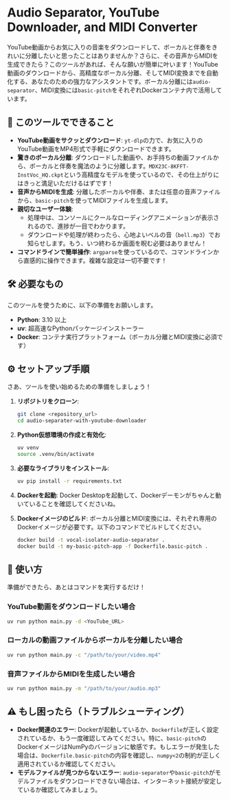 # Audio Separator, YouTube Downloader, and MIDI Converter

YouTube動画からお気に入りの音楽をダウンロードして、ボーカルと伴奏をきれいに分離したいと思ったことはありませんか？さらに、その音声からMIDIを生成できたら？このツールがあれば、そんな願いが簡単に叶います！YouTube動画のダウンロードから、高精度なボーカル分離、そしてMIDI変換までを自動化する、あなたのための強力なアシスタントです。ボーカル分離には`audio-separator`、MIDI変換には`basic-pitch`をそれぞれDockerコンテナ内で活用しています。

## 🚀 このツールでできること

*   **YouTube動画をサクッとダウンロード**: `yt-dlp`の力で、お気に入りのYouTube動画をMP4形式で手軽にダウンロードできます。
*   **驚きのボーカル分離**: ダウンロードした動画や、お手持ちの動画ファイルから、ボーカルと伴奏を魔法のように分離します。`MDX23C-8KFFT-InstVoc_HQ.ckpt`という高精度なモデルを使っているので、その仕上がりにはきっと満足いただけるはずです！
*   **音声からMIDIを生成**: 分離したボーカルや伴奏、または任意の音声ファイルから、`basic-pitch`を使ってMIDIファイルを生成します。
*   **親切なユーザー体験**:
    *   処理中は、コンソールにクールなローディングアニメーションが表示されるので、進捗が一目でわかります。
    *   ダウンロードや処理が終わったら、心地よいベルの音（`bell.mp3`）でお知らせします。もう、いつ終わるか画面を睨む必要はありません！
*   **コマンドラインで簡単操作**: `argparse`を使っているので、コマンドラインから直感的に操作できます。複雑な設定は一切不要です！

## 🛠️ 必要なもの

このツールを使うために、以下の準備をお願いします。

*   **Python**: 3.10 以上
*   **uv**: 超高速なPythonパッケージインストーラー
*   **Docker**: コンテナ実行プラットフォーム（ボーカル分離とMIDI変換に必須です）

## ⚙️ セットアップ手順

さあ、ツールを使い始めるための準備をしましょう！

1.  **リポジトリをクローン**:
    ```bash
    git clone <repository_url>
    cd audio-separater-with-youtube-downloader
    ```

2.  **Python仮想環境の作成と有効化**:
    ```bash
    uv venv
    source .venv/bin/activate
    ```

3.  **必要なライブラリをインストール**:
    ```bash
    uv pip install -r requirements.txt
    ```

4.  **Dockerを起動**:
    Docker Desktopを起動して、Dockerデーモンがちゃんと動いていることを確認してくださいね。

5.  **Dockerイメージのビルド**:
    ボーカル分離とMIDI変換には、それぞれ専用のDockerイメージが必要です。以下のコマンドでビルドしてください。

    ```bash
    docker build -t vocal-isolater-audio-separator .
    docker build -t my-basic-pitch-app -f Dockerfile.basic-pitch .
    ```

## 🚀 使い方

準備ができたら、あとはコマンドを実行するだけ！

### YouTube動画をダウンロードしたい場合

```bash
uv run python main.py -d <YouTube_URL>
```

### ローカルの動画ファイルからボーカルを分離したい場合

```bash
uv run python main.py -c "/path/to/your/video.mp4"
```

### 音声ファイルからMIDIを生成したい場合

```bash
uv run python main.py -m "/path/to/your/audio.mp3"
```

## ⚠️ もし困ったら（トラブルシューティング）

*   **Docker関連のエラー**: Dockerが起動しているか、`Dockerfile`が正しく設定されているか、もう一度確認してみてください。特に、`basic-pitch`のDockerイメージはNumPyのバージョンに敏感です。もしエラーが発生した場合は、`Dockerfile.basic-pitch`の内容を確認し、`numpy<2`の制約が正しく適用されているか確認してください。
*   **モデルファイルが見つからないエラー**: `audio-separator`や`basic-pitch`がモデルファイルをダウンロードできない場合は、インターネット接続が安定しているか確認してみましょう。